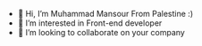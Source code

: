 - 👋 Hi, I’m Muhammad Mansour From Palestine :)
- 👀 I’m interested in Front-end developer
- 💞️ I’m looking to collaborate on your company


<!---
mansour80p/mansour80p is a ✨ special ✨ repository because its `README.md` (this file) appears on your GitHub profile.
You can click the Preview link to take a look at your changes.
--->
